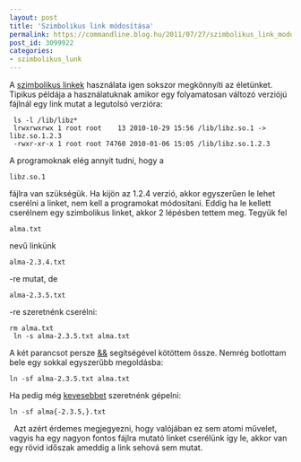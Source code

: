 ```yaml
---
layout: post
title: 'Szimbolikus link módosítása'
permalink: https://commandline.blog.hu/2011/07/27/szimbolikus_link_modositasa
post_id: 3099922
categories: 
- szimbolikus_lunk
---
```


A 
[szimbolikus linkek](http://en.wikipedia.org/wiki/Symbolic_link) használata igen sokszor megkönnyíti az életünket. Tipikus példája a használatuknak amikor egy folyamatosan változó verziójú fájlnál egy link mutat a legutolsó verzióra: 
```
 ls -l /lib/libz*
 lrwxrwxrwx 1 root root    13 2010-10-29 15:56 /lib/libz.so.1 -> libz.so.1.2.3
 -rwxr-xr-x 1 root root 74760 2010-01-06 15:05 /lib/libz.so.1.2.3
``` 
A programoknak elég annyit tudni, hogy a 
```
libz.so.1
```
 fájlra van szükségük. Ha kijön az 1.2.4 verzió, akkor egyszerűen le lehet cserélni a linket, nem kell a programokat módosítani. 
Eddig ha le kellett cserélnem egy szimbolikus linket, akkor 2 lépésben tettem meg. Tegyük fel 
```
alma.txt
```
 nevű linkünk 
```
alma-2.3.4.txt
```
-re mutat, de 
```
alma-2.3.5.txt
```
-re szeretnénk cserélni: 
```
rm alma.txt
 ln -s alma-2.3.5.txt alma.txt
``` 
A két parancsot persze 
[&&](http://commandline.blog.hu/2010/02/06/bash_parancsok_egymas_utan) segítségével kötöttem össze. 
Nemrég botlottam bele egy sokkal egyszerűbb megoldásba: 
```
ln -sf alma-2.3.5.txt alma.txt
``` 
Ha pedig még 
[kevesebbet](http://commandline.blog.hu/2010/04/20/bash_zarojeles_kiegeszites) szeretnénk gépelni: 
```
ln -sf alma{-2.3.5,}.txt
``` 
  
Azt azért érdemes megjegyezni, hogy valójában ez sem atomi művelet, vagyis ha egy nagyon fontos fájlra mutató linket cserélünk így le, akkor van egy rövid időszak ameddig a link sehová sem mutat. 
  
 